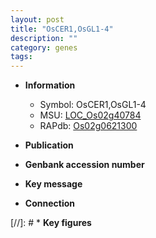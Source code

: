 ```yaml
---
layout: post
title: "OsCER1,OsGL1-4"
description: ""
category: genes
tags: 
---
```


* **Information**  
    + Symbol: OsCER1,OsGL1-4  
    + MSU: [LOC_Os02g40784](http://rice.uga.edu/cgi-bin/ORF_infopage.cgi?orf=LOC_Os02g40784)  
    + RAPdb: [Os02g0621300](http://rapdb.dna.affrc.go.jp/viewer/gbrowse_details/irgsp1?name=Os02g0621300)  

* **Publication**  

* **Genbank accession number**  

* **Key message**  

* **Connection**  

[//]: # * **Key figures**  



